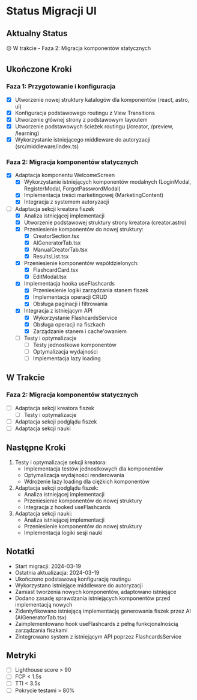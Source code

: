 # Status Migracji UI

## Aktualny Status
🟡 W trakcie - Faza 2: Migracja komponentów statycznych

## Ukończone Kroki
### Faza 1: Przygotowanie i konfiguracja
- [x] Utworzenie nowej struktury katalogów dla komponentów (react, astro, ui)
- [x] Konfiguracja podstawowego routingu z View Transitions
- [x] Utworzenie głównej strony z podstawowym layoutem
- [x] Utworzenie podstawowych ścieżek routingu (/creator, /preview, /learning)
- [x] Wykorzystanie istniejącego middleware do autoryzacji (src/middleware/index.ts)

### Faza 2: Migracja komponentów statycznych
- [x] Adaptacja komponentu WelcomeScreen
  - [x] Wykorzystanie istniejących komponentów modalnych (LoginModal, RegisterModal, ForgotPasswordModal)
  - [x] Implementacja treści marketingowej (MarketingContent)
  - [x] Integracja z systemem autoryzacji
- [ ] Adaptacja sekcji kreatora fiszek
  - [x] Analiza istniejącej implementacji
  - [x] Utworzenie podstawowej struktury strony kreatora (creator.astro)
  - [x] Przeniesienie komponentów do nowej struktury:
    - [x] CreatorSection.tsx
    - [x] AIGeneratorTab.tsx
    - [x] ManualCreatorTab.tsx
    - [x] ResultsList.tsx
  - [x] Przeniesienie komponentów współdzielonych:
    - [x] FlashcardCard.tsx
    - [x] EditModal.tsx
  - [x] Implementacja hooka useFlashcards
    - [x] Przeniesienie logiki zarządzania stanem fiszek
    - [x] Implementacja operacji CRUD
    - [x] Obsługa paginacji i filtrowania
  - [x] Integracja z istniejącym API
    - [x] Wykorzystanie FlashcardsService
    - [x] Obsługa operacji na fiszkach
    - [x] Zarządzanie stanem i cache'owaniem
  - [ ] Testy i optymalizacje
    - [ ] Testy jednostkowe komponentów
    - [ ] Optymalizacja wydajności
    - [ ] Implementacja lazy loading

## W Trakcie
### Faza 2: Migracja komponentów statycznych
- [ ] Adaptacja sekcji kreatora fiszek
  - [ ] Testy i optymalizacje
- [ ] Adaptacja sekcji podglądu fiszek
- [ ] Adaptacja sekcji nauki

## Następne Kroki
1. Testy i optymalizacje sekcji kreatora:
   - Implementacja testów jednostkowych dla komponentów
   - Optymalizacja wydajności renderowania
   - Wdrożenie lazy loading dla ciężkich komponentów
2. Adaptacja sekcji podglądu fiszek:
   - Analiza istniejącej implementacji
   - Przeniesienie komponentów do nowej struktury
   - Integracja z hooked useFlashcards
3. Adaptacja sekcji nauki:
   - Analiza istniejącej implementacji
   - Przeniesienie komponentów do nowej struktury
   - Implementacja logiki sesji nauki

## Notatki
- Start migracji: 2024-03-19
- Ostatnia aktualizacja: 2024-03-19
- Ukończono podstawową konfigurację routingu
- Wykorzystano istniejące middleware do autoryzacji
- Zamiast tworzenia nowych komponentów, adaptowano istniejące
- Dodano zasadę sprawdzania istniejących komponentów przed implementacją nowych
- Zidentyfikowano istniejącą implementację generowania fiszek przez AI (AIGeneratorTab.tsx)
- Zaimplementowano hook useFlashcards z pełną funkcjonalnością zarządzania fiszkami
- Zintegrowano system z istniejącym API poprzez FlashcardsService

## Metryki
- [ ] Lighthouse score > 90
- [ ] FCP < 1.5s
- [ ] TTI < 3.5s
- [ ] Pokrycie testami > 80% 